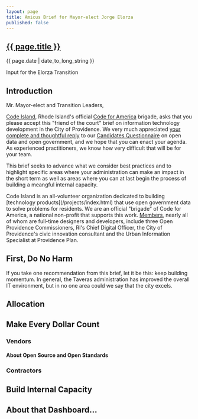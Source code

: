 ```yaml
---
layout: page
title: Amicus Brief for Mayor-elect Jorge Elorza
published: false
---
```


<h2><a href="{{ page.url }}">{{ page.title }}</a></h2>

{{ page.date | date_to_long_string }}

Input for the Elorza Transition

## Introduction

Mr. Mayor-elect and Transition Leaders, 

[Code Island](/index.html), Rhode Island's official [Code for America](http://codeforamerica.org/) brigade, asks that you please accept this "friend of the court" brief on information technology development in the City of Providence. We very much appreciated [your complete and thoughtful reply](/candidate-questionnaire/responses/elorza) to our [Candidates Questionnaire](/candidate-questionnaire/) on open data and open government, and we hope that you can enact your agenda. As experienced practitioners, we know how very difficult that will be for your team. 

This brief seeks to advance what we consider best practices and to highlight specific areas where your administration can make an impact in the short term as well as areas where you can at last begin the process of building a meangful internal capacity.

Code Island is an all-volunteer organization dedicated to building [technology products[(/projects/index.html) that use open government data to solve problems for residents. We are an official "brigade" of Code for America, a national non-profit that supports this work. [Members](/members/index.html), nearly all of whom are full-time designers and developers, include three Open Providence Commissioners, RI's Chief Digital Officer, the City of Providence's civic innovation consultant and the Urban Information Specialist at Providence Plan.   

## First, Do No Harm

If you take one recommendation from this brief, let it be this: keep building momentum.
In general, the Taveras administration has improved the overall IT environment, but in no one area could we say that the city excels. 

## Allocation
## Make Every Dollar Count
### Vendors
#### About Open Source and Open Standards
### Contractors
## Build Internal Capacity
## About that Dashboard...
